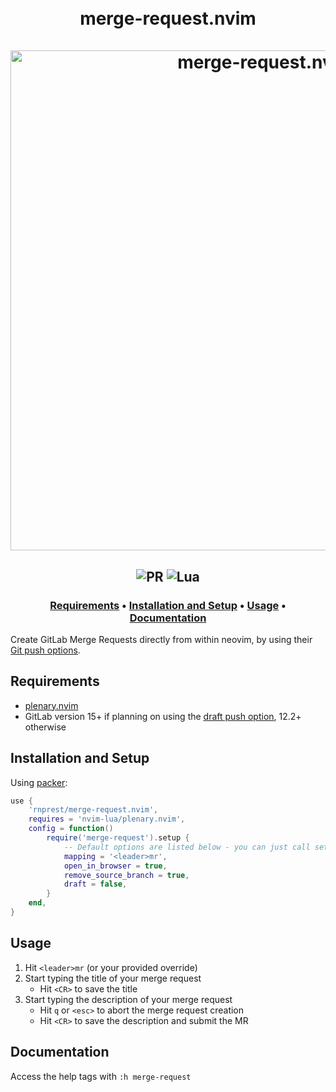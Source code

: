 <h1 align="center">
  <br>
  merge-request.nvim
  <br>
  <br>
  <img width="800" alt="merge-request.nvim" src="https://user-images.githubusercontent.com/47462344/203835794-892ac60e-8c02-48b3-8ae4-2efbd5ccfbdb.png">
  <br>
</h1>
<h2 align="center">
  <img alt="PR" src="https://img.shields.io/badge/PRs-welcome-brightgreen.svg?style=flat"/>
  <img alt="Lua" src="https://img.shields.io/badge/lua-%232C2D72.svg?&style=flat&logo=lua&logoColor=white"/>
</h2>
<h3 align="center">
  <a href="#requirements">Requirements</a> •
  <a href="#installation-and-setup">Installation and Setup</a> •
  <a href="#usage">Usage</a> •
  <a href="#documentation">Documentation</a>
</h3>

Create GitLab Merge Requests directly from within neovim, by using their [Git push options](https://docs.gitlab.com/ee/user/project/push_options.html#push-options-for-merge-requests).

## Requirements

- [plenary.nvim](https://github.com/nvim-lua/plenary.nvim)
- GitLab version 15+ if planning on using the [draft push option](https://gitlab.com/gitlab-org/gitlab/-/issues/296673), 12.2+ otherwise

## Installation and Setup

Using [packer](https://github.com/wbthomason/packer.nvim):

```lua
use {
    'rnprest/merge-request.nvim',
    requires = 'nvim-lua/plenary.nvim',
    config = function()
        require('merge-request').setup {
            -- Default options are listed below - you can just call setup() if these are fine with you
            mapping = '<leader>mr',
            open_in_browser = true,
            remove_source_branch = true,
            draft = false,
        }
    end,
}
```

## Usage

1. Hit `<leader>mr` (or your provided override)
2. Start typing the title of your merge request
   - Hit `<CR>` to save the title
3. Start typing the description of your merge request
   - Hit `q` or `<esc>` to abort the merge request creation
   - Hit `<CR>` to save the description and submit the MR

## Documentation

Access the help tags with `:h merge-request`
